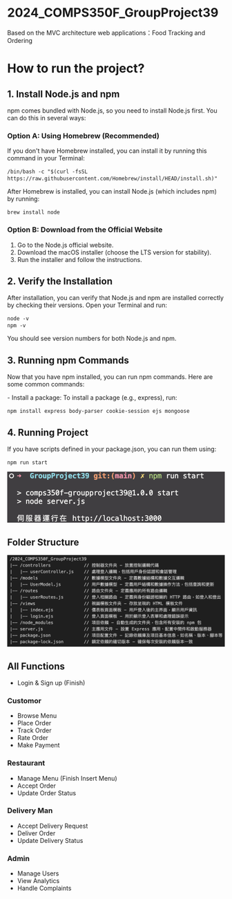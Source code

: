 # 2024_COMPS350F_GroupProject39
Based on the MVC architecture web applications：Food Tracking and Ordering

# How to run the project?

## 1. Install Node.js and npm
npm comes bundled with Node.js, so you need to install Node.js first. You can do this in several ways:

### Option A: Using Homebrew (Recommended)
If you don't have Homebrew installed, you can install it by running this command in your Terminal:

    /bin/bash -c "$(curl -fsSL https://raw.githubusercontent.com/Homebrew/install/HEAD/install.sh)"
    
After Homebrew is installed, you can install Node.js (which includes npm) by running:

    brew install node   

### Option B: Download from the Official Website
1.	Go to the Node.js official website.
2.	Download the macOS installer (choose the LTS version for stability).
3.	Run the installer and follow the instructions.

## 2. Verify the Installation
After installation, you can verify that Node.js and npm are installed correctly by checking their versions. Open your Terminal and run:

    node -v
    npm -v

You should see version numbers for both Node.js and npm.

## 3. Running npm Commands
Now that you have npm installed, you can run npm commands. Here are some common commands:


\- Install a package: To install a package (e.g., express), run:

    npm install express body-parser cookie-session ejs mongoose 


## 4. Running Project
If you have scripts defined in your package.json, you can run them using:

    npm run start

![serverRunning](/public/image/serverRunning.png)

## Folder Structure
![folderStructure](/public/image/folderStructure.png "folderStructure")


## All Functions
- Login & Sign up (Finish)

### Customor
- Browse Menu
- Place Order
- Track Order
- Rate Order
- Make Payment

### Restaurant
- Manage Menu (Finish Insert Menu)
- Accept Order
- Update Order Status


### Delivery Man
- Accept Delivery Request
- Deliver Order
- Update Delivery Status

### Admin
- Manage Users
- View Analytics
- Handle Complaints
